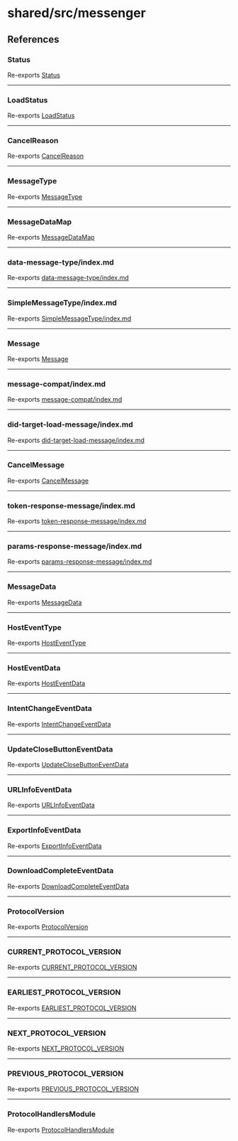 # shared/src/messenger

## References

### Status

Re-exports [Status](Message.types/enumerations/status.md)

<hr />

### LoadStatus

Re-exports [LoadStatus](Message.types/enumerations/load-status/index.md)

<hr />

### CancelReason

Re-exports [CancelReason](Message.types/enumerations/cancel-reason/index.md)

<hr />

### MessageType

Re-exports [MessageType](Message.types/enumerations/message-type/index.md)

<hr />

### MessageDataMap

Re-exports [MessageDataMap](Message.types/interfaces/message-data-map/index.md)

<hr />

### data-message-type/index.md

Re-exports [data-message-type/index.md](Message.types/type-aliases/datamessage-type/index.md)

<hr />

### SimpleMessageType/index.md

Re-exports [SimpleMessageType/index.md](Message.types/type-aliases/Simplemessage-type.md)

<hr />

### Message

Re-exports [Message](Message.types/type-aliases/message/index.md)

<hr />

### message-compat/index.md

Re-exports [message-compat/index.md](Message.types/type-aliases/message-compat/index.md.md)

<hr />

### did-target-load-message/index.md

Re-exports [did-target-load-message/index.md](Message.types/type-aliases/did-target-load-message/index.md.md)

<hr />

### CancelMessage

Re-exports [CancelMessage](Message.types/interfaces/cancel-message/index.md)

<hr />

### token-response-message/index.md

Re-exports [token-response-message/index.md](Message.types/interfaces/token-response-message/index.md.md)

<hr />

### params-response-message/index.md

Re-exports [params-response-message/index.md](Message.types/interfaces/params-response-message/index.md.md)

<hr />

### MessageData

Re-exports [MessageData](MessageData.types/interfaces/message-data/index.md)

<hr />

### HostEventType

Re-exports [HostEventType](MessageData.types/enumerations/host-event-type/index.md)

<hr />

### HostEventData

Re-exports [HostEventData](MessageData.types/interfaces/host-event-data/index.md)

<hr />

### IntentChangeEventData

Re-exports [IntentChangeEventData](MessageData.types/interfaces/intent-change-event-data/index.md)

<hr />

### UpdateCloseButtonEventData

Re-exports [UpdateCloseButtonEventData](MessageData.types/interfaces/update-close-button-event-data/index.md)

<hr />

### URLInfoEventData

Re-exports [URLInfoEventData](MessageData.types/interfaces/url-info-event-data/index.md)

<hr />

### ExportInfoEventData

Re-exports [ExportInfoEventData](MessageData.types/interfaces/export-info-event-data/index.md)

<hr />

### DownloadCompleteEventData

Re-exports [DownloadCompleteEventData](MessageData.types/interfaces/download-complete-event-data/index.md)

<hr />

### ProtocolVersion

Re-exports [ProtocolVersion](Protocol.types/enumerations/protocol-version/index.md)

<hr />

### CURRENT\_PROTOCOL\_VERSION

Re-exports [CURRENT_PROTOCOL_VERSION](Protocol.types/variables/current-protocol-version.md)

<hr />

### EARLIEST\_PROTOCOL\_VERSION

Re-exports [EARLIEST_PROTOCOL_VERSION](Protocol.types/variables/earliest-protocol-version.md)

<hr />

### NEXT\_PROTOCOL\_VERSION

Re-exports [NEXT_PROTOCOL_VERSION](Protocol.types/variables/next-protocol-version.md)

<hr />

### PREVIOUS\_PROTOCOL\_VERSION

Re-exports [PREVIOUS_PROTOCOL_VERSION](Protocol.types/variables/previous-protocol-version.md)

<hr />

### ProtocolHandlersModule

Re-exports [ProtocolHandlersModule](Protocol.types/interfaces/protocol-handlers-module/index.md)
